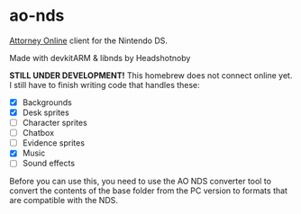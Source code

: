 # ao-nds

[Attorney Online](https://aceattorneyonline.com) client for the Nintendo DS.

Made with devkitARM & libnds by Headshotnoby

**STILL UNDER DEVELOPMENT!**
This homebrew does not connect online yet.
I still have to finish writing code that handles these:
- [x] Backgrounds
- [x] Desk sprites
- [ ] Character sprites
- [ ] Chatbox
- [ ] Evidence sprites
- [x] Music
- [ ] Sound effects

Before you can use this, you need to use the AO NDS converter tool
to convert the contents of the base folder from the PC version to formats that are compatible with the NDS.
